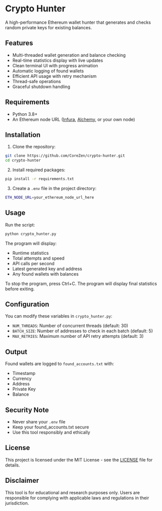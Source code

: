 # Crypto Hunter

A high-performance Ethereum wallet hunter that generates and checks random private keys for existing balances.

## Features

- Multi-threaded wallet generation and balance checking
- Real-time statistics display with live updates
- Clean terminal UI with progress animation
- Automatic logging of found wallets
- Efficient API usage with retry mechanism
- Thread-safe operations
- Graceful shutdown handling

## Requirements

- Python 3.8+
- An Ethereum node URL ([Infura](https://www.infura.io), [Alchemy](https://www.alchemy.com), or your own node)

## Installation

1. Clone the repository:
```bash
git clone https://github.com/CoreZen/crypto-hunter.git
cd crypto-hunter
```

2. Install required packages:
```bash
pip install -r requirements.txt
```

3. Create a `.env` file in the project directory:
```bash
ETH_NODE_URL=your_ethereum_node_url_here
```

## Usage

Run the script:
```bash
python crypto_hunter.py
```

The program will display:
- Runtime statistics
- Total attempts and speed
- API calls per second
- Latest generated key and address
- Any found wallets with balances

To stop the program, press Ctrl+C. The program will display final statistics before exiting.

## Configuration

You can modify these variables in `crypto_hunter.py`:
- `NUM_THREADS`: Number of concurrent threads (default: 30)
- `BATCH_SIZE`: Number of addresses to check in each batch (default: 5)
- `MAX_RETRIES`: Maximum number of API retry attempts (default: 3)

## Output

Found wallets are logged to `found_accounts.txt` with:
- Timestamp
- Currency
- Address
- Private Key
- Balance

## Security Note

- Never share your `.env` file
- Keep your found_accounts.txt secure
- Use this tool responsibly and ethically

## License

This project is licensed under the MIT License - see the [LICENSE](LICENSE) file for details.

## Disclaimer

This tool is for educational and research purposes only. Users are responsible for complying with applicable laws and regulations in their jurisdiction. 